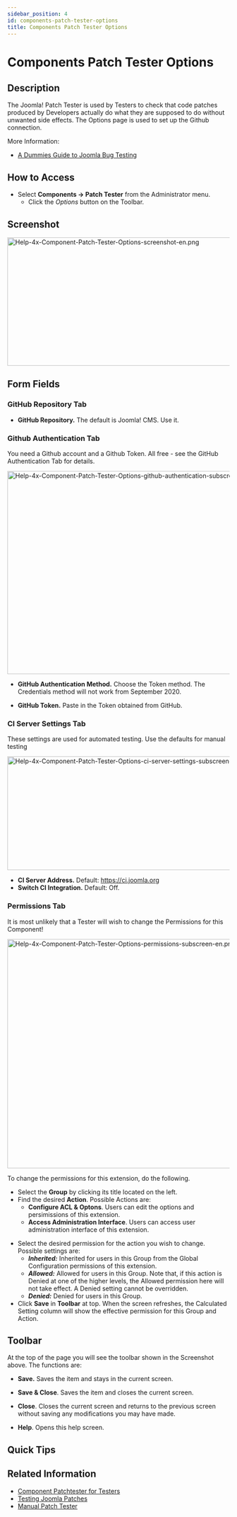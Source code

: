 ```yaml
---
sidebar_position: 4
id: components-patch-tester-options
title: Components Patch Tester Options
---
```

# Components Patch Tester Options
## Description

The Joomla! Patch Tester is used by Testers to check that code patches
produced by Developers actually do what they are supposed to do without
unwanted side effects. The Options page is used to set up the Github
connection.

More Information:

- <a
  href="https://brian.teeman.net/joomla/873-a-dummies-guide-to-joomla-bug-testing"
  class="external text" target="_blank"
  rel="nofollow noreferrer noopener">A Dummies Guide to Joomla Bug
  Testing</a>

## How to Access

- Select **Components **→** Patch Tester** from the Administrator menu.
  - Click the *Options* button on the Toolbar.

## Screenshot

<img
src="https://docs.joomla.org/images/a/a3/Help-4x-Component-Patch-Tester-Options-screenshot-en.png"
decoding="async" data-file-width="800" data-file-height="290"
width="800" height="290"
alt="Help-4x-Component-Patch-Tester-Options-screenshot-en.png" />

## Form Fields

### GitHub Repository Tab

- **GitHub Repository.** The default is Joomla! CMS. Use it.

### Github Authentication Tab

You need a Github account and a Github Token. All free - see the GitHub
Authentication Tab for details.

<img
src="https://docs.joomla.org/images/5/5c/Help-4x-Component-Patch-Tester-Options-github-authentication-subscreen-en.png"
decoding="async" data-file-width="600" data-file-height="459"
width="600" height="459"
alt="Help-4x-Component-Patch-Tester-Options-github-authentication-subscreen-en.png" />

- **GitHub Authentication Method.** Choose the Token method. The
  Credentials method will not work from September 2020.

<!-- -->

- **GitHub Token.** Paste in the Token obtained from GitHub.

### CI Server Settings Tab

These settings are used for automated testing. Use the defaults for
manual testing

<img
src="https://docs.joomla.org/images/7/7c/Help-4x-Component-Patch-Tester-Options-ci-server-settings-subscreen-en.png"
decoding="async" data-file-width="600" data-file-height="257"
width="600" height="257"
alt="Help-4x-Component-Patch-Tester-Options-ci-server-settings-subscreen-en.png" />

- **CI Server Address.** Default:
  <a href="https://ci.joomla.org" class="external free" target="_blank"
  rel="noreferrer noopener">https://ci.joomla.org</a>
- **Switch CI Integration.** Default: Off.

### Permissions Tab

It is most unlikely that a Tester will wish to change the Permissions
for this Component!

<img
src="https://docs.joomla.org/images/b/b6/Help-4x-Component-Patch-Tester-Options-permissions-subscreen-en.png"
decoding="async" data-file-width="600" data-file-height="518"
width="600" height="518"
alt="Help-4x-Component-Patch-Tester-Options-permissions-subscreen-en.png" />

To change the permissions for this extension, do the following.

- Select the **Group** by clicking its title located on the left.
- Find the desired **Action**. Possible Actions are:
  - **Configure ACL & Optons**. Users can edit the options and
    persimissions of this extension.
  - **Access Administration Interface**. Users can access user
    administration interface of this extension.

<!-- -->

- Select the desired permission for the action you wish to change.
  Possible settings are:
  - ***Inherited:*** Inherited for users in this Group from the Global
    Configuration permissions of this extension.
  - ***Allowed:*** Allowed for users in this Group. Note that, if this
    action is Denied at one of the higher levels, the Allowed permission
    here will not take effect. A Denied setting cannot be overridden.
  - ***Denied:*** Denied for users in this Group.
- Click **Save** in **Toolbar** at top. When the screen refreshes, the
  Calculated Setting column will show the effective permission for this
  Group and Action.

## Toolbar

At the top of the page you will see the toolbar shown in the Screenshot
above. The functions are:

- **Save.** Saves the item and stays in the current screen.

<!-- -->

- **Save & Close**. Saves the item and closes the current screen.

<!-- -->

- **Close**. Closes the current screen and returns to the previous
  screen without saving any modifications you may have made.

<!-- -->

- **Help**. Opens this help screen.

## Quick Tips

## Related Information

- [Component Patchtester for
  Testers](https://docs.joomla.org/Component_Patchtester_for_Testers "Component Patchtester for Testers")
- [Testing Joomla
  Patches](https://docs.joomla.org/Testing_Joomla!_patches "Testing Joomla! patches")
- <a
  href="https://www.pizza-bugs-fun.com/en/guides?view=article&amp;id=41&amp;catid=2"
  class="external text" target="_blank"
  rel="nofollow noreferrer noopener">Manual Patch Tester</a>
